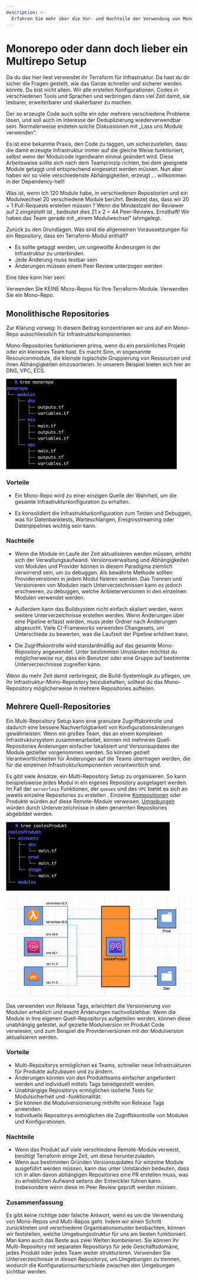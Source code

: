 ```yaml
---
description: >-
  Erfahren Sie mehr über die Vor- und Nachteile der Verwendung von Mono-Repositories und Multi-Repositories sowie den jeweils logischsten Anwendungsfall.
---
```


# Monorepo oder dann doch lieber ein Multirepo Setup
Da du das hier liest verwendet ihr Terraform für Infrastruktur. Da hast du dir sicher die Fragen gestellt, wie das Ganze schneller und sicherer werden könnte.  Du bist nicht allein. Wir alle erstellen Konfigurationen, Codes in verschiedenen Tools und Sprachen und verbringen dann viel Zeit damit, sie lesbarer, erweiterbarer und skalierbarer zu machen.

Der so erzeugte Code auch sollte ein oder mehrere verschiedene Probleme lösen, und soll auch im Interesse der Deduplizierung wiederverwendbar sein. Normalerweise endeten solche Diskussionen mit „Lass uns Module verwenden“.

Es ist eine bekannte Praxis, den Code zu taggen, um sicherzustellen, dass die damit erzeugte Infrastruktur immer auf die gleiche Weise funktioniert, selbst wenn der Modulcode irgendwann einmal geändert wird. Diese Arbeitsweise sollte sich nach dem Teamprinzip richten, bei dem geeignete Module getaggt und entsprechend eingesetzt werden müssen. Nun aber haben wir so viele verschiedenste Abhängigkeiten, erzeugt ... willkommen in der Dependency-hell!

Was ist, wenn ich 120 Module habe, in verschiedenen Repositorien und ein Modulwechsel 20 verschiedene Module berührt. Bedeutet das, dass wir 20 + 1 Pull-Requests erstellen müssen ? Wenn die Mindestzahl der Reviewer auf 2 eingestellt ist , bedeutet dies 21 x 2 = 44 Peer-Reviews. Ernsthaft! Wir haben das Team gerade mit „einem Modulwechsel“ lahmgelegt.

Zurück zu den Grundlagen. Was sind die allgemeinen Voraussetzungen für ein Repository, dass ein Terraform-Modul enthält?
* Es sollte getaggt werden, um ungewollte Änderungen in der Infrastruktur zu unterbinden.
* Jede Änderung muss testbar sein
* Änderungen müssen einem Peer Review unterzogen werden

Eine Idee kann hier sein:


Verwenden Sie KEINE Micro-Repos für Ihre Terraform-Module. Verwenden Sie ein Mono-Repo.


## Monolithische Repositories
Zur Klärung vorweg: In diesem Beitrag konzentrieren wir uns auf ein Mono-Repo ausschliesslich für Infrastrukturkomponenten.

Mono-Repositories funktionieren prima, wenn du ein persönliches Projekt oder ein kleineres Team hast. Es macht Sinn, in sogenannte Resourcenmodule, die kleinste logischste Gruppierung von Ressourcen und ihren Abhängigkeiten einzusortieren. In unserem Beispiel bieten sich hier an DNS, VPC, ECS.

![Monorepo](/img/monorepo-1.png "Monorepo")

### Vorteile
* Ein Mono-Repo wird zu einer einzigen Quelle der Wahrheit, um die gesamte Infrastrukturkonfiguration zu erhalten.

* Es konsolidiert die Infrastrukturkonfiguration zum Testen und Debuggen, was für Datenbanktests, Warteschlangen, Ereignisstreaming oder Datenpipelines wichtig sein kann.

### Nachteile
* Wenn die Module im Laufe der Zeit aktualisieren werden müssen, erhöht sich der Verwaltungsaufwand. Versionsverwaltung und Abhängigkeiten von Modulen und Provider können in diesem Paradigma ziemlich verwirrend sein, um zu debuggen. Als bewährte Methode sollten Providerversionen in jedem Modul fixieren werden. Das Trennen und Versionieren von Modulen nach Unterverzeichnissen kann es jedoch erschweren, zu debuggen, welche Anbieterversionen in den einzelnen Modulen verwendet werden.

* Außerdem kann das Buildsystem nicht einfach skaliert werden, wenn weitere Unterverzeichnisse erstellen werden. Wenn Änderungen über eine Pipeline erfasst werden, muss jeder Ordner nach Änderungen abgesucht. Viele CI-Frameworks verwenden Changesets, um Unterschiede zu bewerten, was die Laufzeit der Pipeline erhöhen kann.

* Die Zugriffskontrolle wird standardmäßig auf das gesamte Mono-Repository angewendet. Unter bestimmten Umständen möchtst du möglicherweise nur, dass ein Benutzer oder eine Gruppe auf bestimmte Unterverzeichnisse zugreifen kann.


Wenn du mehr Zeit damit verbringest, die Build-Systemlogik zu pflegen, um Ihr Infrastruktur-Mono-Repository beizubehalten, solltest du das Mono-Repository möglicherweise in mehrere Repositories aufteilen.




## Mehrere Quell-Repositories
Ein Multi-Repository Setup kann eine granulare Zugriffskontrolle und dadurch eine bessere Nachverfolgbarkeit von Konfigurationsänderungen gewährleisten. Wenn ein großes Team, das an einem komplexen Infrastruktursystem zusammenarbeitet, können mit mehreren Quell-Repositories Änderungen einfacher lokalisiert und Versionsupdates der Module gezielter vorgenommen werden. So können gezielt Verantwortlichkeiten für Änderungen auf die Teams übertragen werden, die für die einzelnen Infrastrukturkomponenten verantwortlich sind.

Es gibt viele Ansätze, ein Multi-Repository Setup zu organisieren. So kann beispielsweise jedes Modul in ein eigenes Repository ausgelagert werden. Im Fall der ```serverless``` Funktionen, der ```queues``` und des ```VPC``` bietet es sich an jeweils einzelne Repositories zu erstellen . Einzelne [Kompositionen](schluessel-konzepte/kompositionen.md) oder Produkte würden auf diese Remote-Module verweisen. [Umgebungen](schluessel-konzepte/infrastrukturmodule.md) würden durch Unterverzeichnisse in oben genannten Repositories abgebildet werden.

![Multirepo](/img/multirepo-1.png "Multirepo")

![Multirepo mit Produkt](/img/multirepo-2.png "Multirepo mit Produkt")

Das verwenden von Release Tags, erleichtert die Versionierung von Modulen erheblich und macht Änderungen nachvollziehbar. Wenn die Module in ihre eigenen Quell-Repositorys aufgeteilen werden, können diese unabhängig getestet, auf gezielte Modulversion im Produkt Code verwiesen, und zum Beispiel die Providerversionen mit der Modulversion aktualisieren werden.

### Vorteile
* Multi-Repositorys ermöglichen es Teams, schneller neue Infrastrukturen für Produkte aufzubauen und zu ändern.
* Änderungen können von den Produktteams einfacher angefordert werden und individuell mittels Tags bereitgestellt werden.
* Unabhängige Repositorys ermöglichen isolierte Tests für Modulsicherheit und -funktionalität.
* Sie können die Modulversionierung mithilfe von Release Tags anwenden.
* Individuelle Repositorys ermöglichen die Zugriffskontrolle von Modulen und Konfigurationen.

### Nachteile
* Wenn das Produkt auf viele verschiedene Remote-Module verweist, benötigt Terraform einige Zeit, um diese herunterzuladen.
* Wenn aus bestimmten Gründen Versionsupdates für einzelne Module ausgeführt werden müssen, kann das unter Umständen bedeuten, dass ich in allen davon abhängigen Repositories eine PR erstellen muss, was zu erheblichen Aufwand seitens der Entwickler führen kann. Insbesondere wenn diese im Peer Review geprüft werden müssen.

### Zusammenfassung

Es gibt keine richtige oder falsche Antwort, wenn es um die Verwendung von Mono-Repos und Multi-Repos geht. Indem wir einen Schritt zurücktreten und verschiedene Organisationsmuster beobachten, können wir feststellen, welche Umgebungsstruktur für uns am besten funktioniert. Man kann auch das Beste aus zwei Welten kombinieren. Sie können Ihr Multi-Repository mit separaten Repositorys für jede Geschäftsdomäne, jedes Produkt oder jedes Team weiter strukturieren. Verwenden Sie Unterverzeichnisse in diesen Repositorys, um Umgebungen zu trennen, wodurch die Konfigurationsunterschiede zwischen den Umgebungen sichtbar werden.

